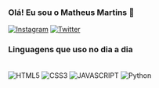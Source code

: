 ### Olá! Eu sou o Matheus Martins 👋

[![Instagram](https://img.shields.io/badge/Instagram-E4405F?style=for-the-badge&logo=instagram&logoColor=white)](https://www.instagram.com/rn.martins_/)                                                                                                                                                                                                                                     [![Twitter](https://img.shields.io/badge/Twitter-1DA1F2?style=for-the-badge&logo=twitter&logoColor=white)](https://twitter.com/RnMartinsX?t=3VmZwaS9T3FzPFp5uEC9cQ&s=08)


### Linguagens  que uso no dia a dia 

<div style='display:inline_block'><br/>
<img align ="center" alt = 'HTML5'src = "https://img.shields.io/badge/HTML5-E34F26?style=for-the-badge&logo=html5&logoColor=white"/>  
<img align ="center" alt = 'CSS3'src = "https://img.shields.io/badge/CSS3-1572B6?style=for-the-badge&logo=css3&logoColor=white"/>
<img align ="center" alt = 'JAVASCRIPT'src = "https://img.shields.io/badge/JavaScript-F7DF1E?style=for-the-badge&logo=javascript&logoColor=black"/>
<img align ="center" alt = 'Python'src = "https://img.shields.io/badge/Python-3776AB?style=for-the-badge&logo=python&logoColor=white"/>


</div><br/>
